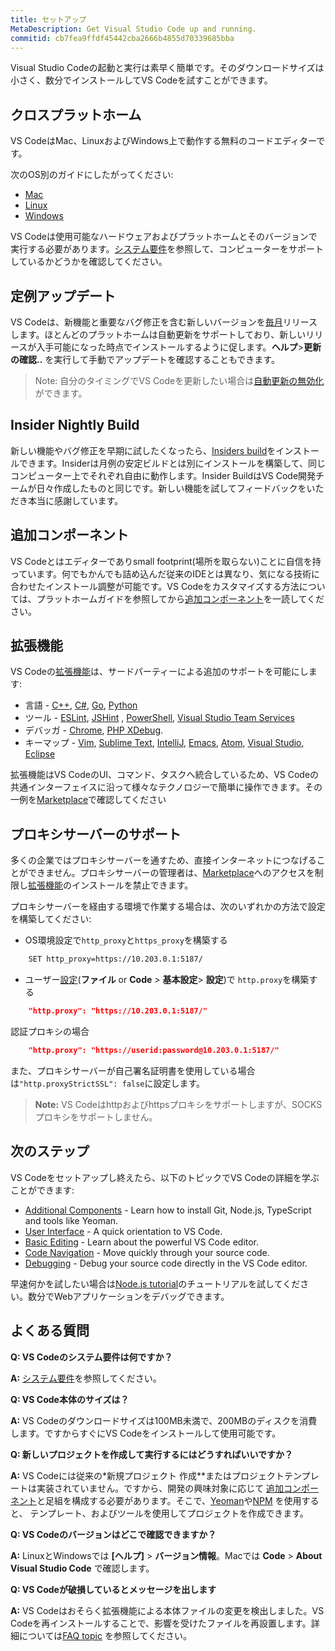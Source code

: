 ```yaml
---
title: セットアップ
MetaDescription: Get Visual Studio Code up and running.
commitid: cb7fea9ffdf45442cba2666b4855d70339685bba
---
```


Visual Studio Codeの起動と実行は素早く簡単です。そのダウンロードサイズは小さく、数分でインストールしてVS Codeを試すことができます。

## クロスプラットホーム <a id="cross-platform"></a>

VS CodeはMac、LinuxおよびWindows上で動作する無料のコードエディターです。

次のOS別のガイドにしたがってください:

* [Mac](/docs/setup/mac.md)
* [Linux](/docs/setup/linux.md)
* [Windows](/docs/setup/windows.md)

VS Codeは使用可能なハードウェアおよびプラットホームとそのバージョンで実行する必要があります。[システム要件](/docs/supporting/requirements.md)を参照して、コンピューターをサポートしているかどうかを確認してください。

## 定例アップデート <a id="update-cadence"></a>

VS Codeは、新機能と重要なバグ修正を含む新しいバージョンを[毎月](/updates)リリースします。ほとんどのプラットホームは自動更新をサポートしており、新しいリリースが入手可能になった時点でインストールするように促します。**ヘルプ**>**更新の確認..** を実行して手動でアップデートを確認することもできます。

>Note: 自分のタイミングでVS Codeを更新したい場合は[自動更新の無効化](/docs/supporting/faq.md#how-do-i-opt-out-of-vs-code-autoupdates) ができます。

## Insider Nightly Build <a id="nsiders-nightly-build"></a>

新しい機能やバグ修正を早期に試したくなったら、[Insiders build](/insiders)をインストールできます。Insiderは月例の安定ビルドとは別にインストールを構築して、同じコンピューター上でそれぞれ自由に動作します。Insider BuildはVS Code開発チームが日々作成したものと同じです。新しい機能を試してフィードバックをいただき本当に感謝しています。

## 追加コンポーネント <a id="additional-components"></a>

VS Codeとはエディターでありsmall footprint(場所を取らない)ことに自信を持っています。何でもかんでも詰め込んだ従来のIDEとは異なり、気になる技術に合わせたインストール調整が可能です。VS Codeをカスタマイズする方法については、プラットホームガイドを参照してから[追加コンポーネント](/docs/setup/additional-components.md)を一読してください。

## 拡張機能

VS Codeの[拡張機能](/docs/userguide/extension-gallery.md)は、サードパーティーによる追加のサポートを可能にします:

* 言語 - [C++](/docs/languages/cpp.md), [C#](/docs/languages/csharp.md), [Go](/docs/languages/go.md), [Python](/docs/languages/python.md)
* ツール - [ESLint](https://marketplace.visualstudio.com/items/dbaeumer.vscode-eslint), [JSHint](https://marketplace.visualstudio.com/items/dbaeumer.jshint) , [PowerShell](https://marketplace.visualstudio.com/items?itemName=ms-vscode.PowerShell), [Visual Studio Team Services](https://marketplace.visualstudio.com/items?itemName=ms-vsts.team)
* デバッガ - [Chrome](https://marketplace.visualstudio.com/items?itemName=msjsdiag.debugger-for-chrome), [PHP XDebug](https://marketplace.visualstudio.com/items?itemName=felixfbecker.php-debug).
* キーマップ - [Vim](https://marketplace.visualstudio.com/items?itemName=vscodevim.vim), [Sublime Text](https://marketplace.visualstudio.com/items?itemName=ms-vscode.sublime-keybindings), [IntelliJ](https://marketplace.visualstudio.com/items?itemName=k--kato.intellij-idea-keybindings), [Emacs](https://marketplace.visualstudio.com/items?itemName=hiro-sun.vscode-emacs), [Atom](https://marketplace.visualstudio.com/items?itemName=ms-vscode.atom-keybindings), [Visual Studio](https://marketplace.visualstudio.com/items?itemName=ms-vscode.vs-keybindings), [Eclipse](https://marketplace.visualstudio.com/items?itemName=alphabotsec.vscode-eclipse-keybindings)

拡張機能はVS CodeのUI、コマンド、タスクへ統合しているため、VS Codeの共通インターフェイスに沿って様々なテクノロジーで簡単に操作できます。その一例を[Marketplace](https://marketplace.visualstudio.com/vscode)で確認してください

## プロキシサーバーのサポート <a id="proxy-server-support"></a>

多くの企業ではプロキシサーバーを通すため、直接インターネットにつなげることができません。プロキシサーバーの管理者は、[Marketplace](https://marketplace.visualstudio.com/vscode)へのアクセスを制限し[拡張機能](/docs/userguide/extension-gallery.md)のインストールを禁止できます。

プロキシサーバーを経由する環境で作業する場合は、次のいずれかの方法で設定を構築してください:

* OS環境設定で`http_proxy`と`https_proxy`を構築する

```bash
    SET http_proxy=https://10.203.0.1:5187/
```

* ユーザー[設定](/docs/getstarted/settings.md)(**ファイル** or **Code** > **基本設定**> **設定**)で `http.proxy`を構築する

```json
    "http.proxy": "https://10.203.0.1:5187/"
```

認証プロキシの場合

```json
    "http.proxy": "https://userid:password@10.203.0.1:5187/"
```

また、プロキシサーバーが自己署名証明書を使用している場合は`"http.proxyStrictSSL": false`に設定します。

>**Note:** VS Codeはhttpおよびhttpsプロキシをサポートしますが、SOCKSプロキシをサポートしません。

## 次のステップ

VS Codeをセットアップし終えたら、以下のトピックでVS Codeの詳細を学ぶことができます:

* [Additional Components](/docs/setup/additional-components.md) - Learn how to install Git, Node.js, TypeScript and tools like Yeoman.
* [User Interface](/docs/getstarted/userinterface.md) - A quick orientation to VS Code.
* [Basic Editing](/docs/userguide/codebasics.md) - Learn about the powerful VS Code editor.
* [Code Navigation](/docs/userguide/editingevolved.md) - Move quickly through your source code.
* [Debugging](/docs/userguide/debugging.md) - Debug your source code directly in the VS Code editor.

早速何かを試したい場合は[Node.js tutorial](/docs/nodejs/nodejs-tutorial.md)のチュートリアルを試してください。数分でWebアプリケーションをデバッグできます。

## よくある質問

**Q: VS Codeのシステム要件は何ですか？**

**A:** [システム要件](/docs/supporting/requirements.md)を参照してください。

**Q: VS Code本体のサイズは？**

**A:** VS Codeのダウンロードサイズは100MB未満で、200MBのディスクを消費します。ですからすぐにVS Codeをインストールして使用可能です。

**Q: 新しいプロジェクトを作成して実行するにはどうすればいいですか？**

**A:** VS Codeには従来の*新規プロジェクト 作成**またはプロジェクトテンプレートは実装されていません。ですから、開発の興味対象に応じて [追加コンポーネント](/docs/setup/additional-components.md)と足組を構成する必要があります。そこで、[Yeoman](http://yeoman.io/)や[NPM](https://www.npmjs.com/) を使用すると、 テンプレート、およびツールを使用してプロジェクトを作成できます。

**Q: VS Codeのバージョンはどこで確認できますか？**

**A:** LinuxとWindowsでは **[ヘルプ]** > **バージョン情報**。Macでは **Code** > **About Visual Studio Code** で確認します。

**Q: VS Codeが破損しているとメッセージを出します**

**A:** VS Codeはおそらく拡張機能による本体ファイルの変更を検出しました。VS Codeを再インストールすることで、影響を受けたファイルを再設置します。詳細については[FAQ topic](/docs/supporting/faq.md#installation-appears-to-be-corrupt) を参照してください。
